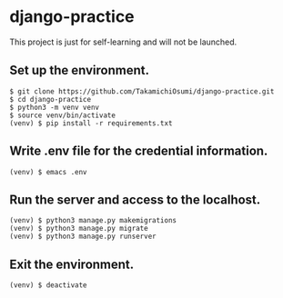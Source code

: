 # django-practice

This project is just for self-learning and will not be launched.

## Set up the environment.

```
$ git clone https://github.com/TakamichiOsumi/django-practice.git
$ cd django-practice
$ python3 -m venv venv
$ source venv/bin/activate
(venv) $ pip install -r requirements.txt
```

## Write .env file for the credential information.

```
(venv) $ emacs .env
```

## Run the server and access to the localhost.

```
(venv) $ python3 manage.py makemigrations
(venv) $ python3 manage.py migrate
(venv) $ python3 manage.py runserver
```

## Exit the environment.

```
(venv) $ deactivate
```
